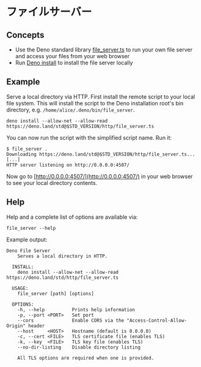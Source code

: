 <!-- # File server -->
# ファイルサーバー

## Concepts

- Use the Deno standard library
  [file_server.ts](https://deno.land/std@$STD_VERSION/http/file_server.ts) to
  run your own file server and access your files from your web browser
- Run [Deno install](../tools/script_installer.md) to install the file server
  locally

## Example

Serve a local directory via HTTP. First install the remote script to your local
file system. This will install the script to the Deno installation root's bin
directory, e.g. `/home/alice/.deno/bin/file_server`.

```shell
deno install --allow-net --allow-read https://deno.land/std@$STD_VERSION/http/file_server.ts
```

You can now run the script with the simplified script name. Run it:

```shell
$ file_server .
Downloading https://deno.land/std@$STD_VERSION/http/file_server.ts...
[...]
HTTP server listening on http://0.0.0.0:4507/
```

Now go to [http://0.0.0.0:4507/](http://0.0.0.0:4507/) in your web browser to
see your local directory contents.

## Help

Help and a complete list of options are available via:

```shell
file_server --help
```

Example output:

```
Deno File Server
    Serves a local directory in HTTP.

  INSTALL:
    deno install --allow-net --allow-read https://deno.land/std/http/file_server.ts

  USAGE:
    file_server [path] [options]

  OPTIONS:
    -h, --help          Prints help information
    -p, --port <PORT>   Set port
    --cors              Enable CORS via the "Access-Control-Allow-Origin" header
    --host     <HOST>   Hostname (default is 0.0.0.0)
    -c, --cert <FILE>   TLS certificate file (enables TLS)
    -k, --key  <FILE>   TLS key file (enables TLS)
    --no-dir-listing    Disable directory listing

    All TLS options are required when one is provided.
```
